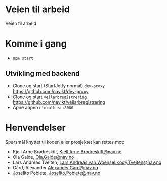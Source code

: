 Veien til arbeid
================

Veien til arbeid

# Komme i gang
 
* `npm start`

## Utvikling med backend

* Clone og start (StartJetty normal) `dev-proxy`  https://github.com/navikt/dev-proxy
* Clone og start `veilarbregistrering` https://github.com/navikt/veilarbregistrering
* Åpne appen i `localhost:8080`

# Henvendelser

Spørsmål knyttet til koden eller prosjektet kan rettes mot:

* Kjell Arne Brødreskift, Kjell.Arne.Brodreskift@nav.no
* Ola Galde, Ola.Galde@nav.no
* Lars Andreas Tveiten, Lars.Andreas.van.Woensel.Kooy.Tveiten@nav.no
* Gård, Alexander Alexander.Gard@nav.no
* Joselito Poblete, Joselito.Poblete@nav.no
